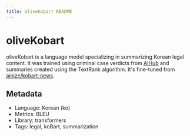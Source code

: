 ```yaml
---
title: oliveKobart README
---
```


# oliveKobart

oliveKobart is a language model specializing in summarizing Korean legal content. It was trained using criminal case verdicts from [AIHub](https://aihub.or.kr/aihubdata/data/view.do?currMenu=115&topMenu=100&aihubDataSe=realm&dataSetSn=580) and summaries created using the TextRank algorithm. It's fine-tuned from [ainize/kobart-news](https://huggingface.co/ainize/kobart-news).

## Metadata

- Language: Korean (ko)
- Metrics: BLEU
- Library: transformers
- Tags: legal, koBart, summarization
